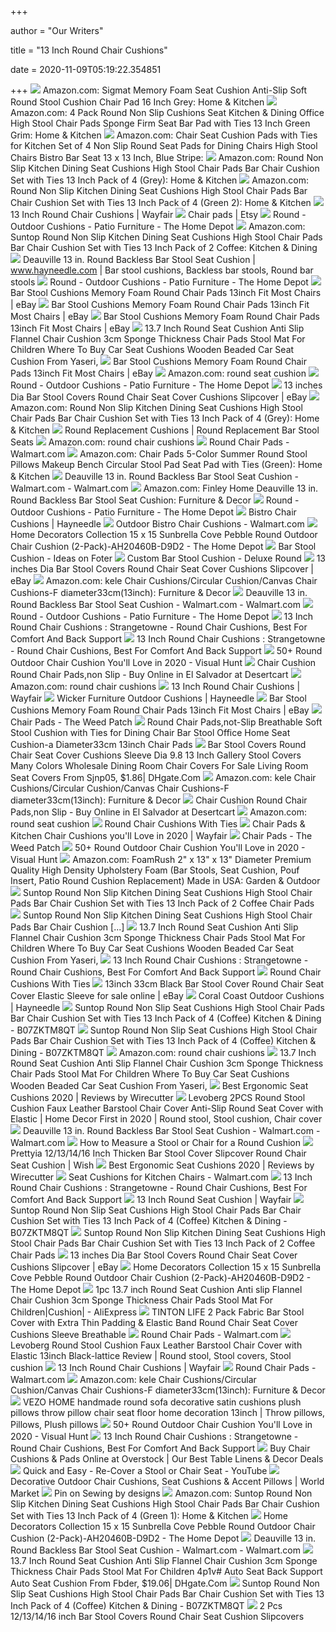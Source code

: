 +++
        
author = "Our Writers"
        
title = "13 Inch Round Chair Cushions"
        
date = 2020-11-09T05:19:22.354851
        
+++
[ ![](https://images-na.ssl-images-amazon.com/images/I/519FqjH33sL._AC_SX522_.jpg)](https://images-na.ssl-images-amazon.com/images/I/519FqjH33sL._AC_SX522_.jpg) Amazon.com: Sigmat Memory Foam Seat Cushion Anti-Slip Soft Round Stool Cushion  Chair Pad 16 Inch Grey: Home & Kitchen
[ ![](https://images-na.ssl-images-amazon.com/images/I/81AQAJwaLrL._AC_SL1500_.jpg)](https://images-na.ssl-images-amazon.com/images/I/81AQAJwaLrL._AC_SL1500_.jpg) Amazon.com: 4 Pack Round Non Slip Cushions Seat Kitchen & Dining Office  High Stool Chair Pads Sponge Firm Seat Bar Pad with Ties 13 Inch Green  Grim: Home & Kitchen
[ ![](https://images-na.ssl-images-amazon.com/images/I/81FW86fsARL._AC_SL1500_.jpg)](https://images-na.ssl-images-amazon.com/images/I/81FW86fsARL._AC_SL1500_.jpg) Amazon.com: Chair Seat Cushion Pads with Ties for Kitchen Set of 4 Non Slip Round  Seat Pads for Dining Chairs High Stool Chairs Bistro Bar Seat 13 x 13 Inch,  Blue Stripe:
[ ![](https://m.media-amazon.com/images/I/A1Z+fdfV3vL._AC_SS350_.jpg)](https://m.media-amazon.com/images/I/A1Z+fdfV3vL._AC_SS350_.jpg) Amazon.com: Round Non Slip Kitchen Dining Seat Cushions High Stool Chair  Pads Bar Chair Cushion Set with Ties 13 Inch Pack of 4 (Grey): Home &  Kitchen
[ ![](https://images-na.ssl-images-amazon.com/images/I/91cqtr9hOSL._AC_SX522_.jpg)](https://images-na.ssl-images-amazon.com/images/I/91cqtr9hOSL._AC_SX522_.jpg) Amazon.com: Round Non Slip Kitchen Dining Seat Cushions High Stool Chair  Pads Bar Chair Cushion Set with Ties 13 Inch Pack of 4 (Green 2): Home &  Kitchen
[ ![](https://secure.img1-fg.wfcdn.com/im/73081004/resize-h600-w600%5Ecompr-r85/2752/27520573/Indoor%2FOutdoor+Patio+Chair+Cushion+%28Set+of+2%29.jpg)](https://secure.img1-fg.wfcdn.com/im/73081004/resize-h600-w600%5Ecompr-r85/2752/27520573/Indoor%2FOutdoor+Patio+Chair+Cushion+%28Set+of+2%29.jpg) 13 Inch Round Chair Cushions | Wayfair
[ ![](https://i.etsystatic.com/20927306/d/il/cd2d36/2121584383/il_340x270.2121584383_kwmm.jpg?version=0)](https://i.etsystatic.com/20927306/d/il/cd2d36/2121584383/il_340x270.2121584383_kwmm.jpg?version=0) Chair pads | Etsy
[ ![](https://images.homedepot-static.com/productImages/5e5dc600-f937-4150-a060-11e8f9f43383/svn/classic-accessories-outdoor-dining-chair-cushions-62-003-indigo-ec-64_400.jpg)](https://images.homedepot-static.com/productImages/5e5dc600-f937-4150-a060-11e8f9f43383/svn/classic-accessories-outdoor-dining-chair-cushions-62-003-indigo-ec-64_400.jpg) Round - Outdoor Cushions - Patio Furniture - The Home Depot
[ ![](https://images-na.ssl-images-amazon.com/images/I/61NZdUEhUvL._AC_SX522_.jpg)](https://images-na.ssl-images-amazon.com/images/I/61NZdUEhUvL._AC_SX522_.jpg) Amazon.com: Suntop Round Non Slip Kitchen Dining Seat Cushions High Stool Chair  Pads Bar Chair Cushion Set with Ties 13 Inch Pack of 2 Coffee: Kitchen &  Dining
[ ![](https://i.pinimg.com/originals/ef/c9/3a/efc93af0b9bbca4be5a157e6b05559fe.jpg)](https://i.pinimg.com/originals/ef/c9/3a/efc93af0b9bbca4be5a157e6b05559fe.jpg) Deauville 13 in. Round Backless Bar Stool Seat Cushion | www.hayneedle.com  | Bar stool cushions, Backless bar stools, Round bar stools
[ ![](https://images.homedepot-static.com/productImages/2bbedebe-da74-451d-a5c0-81fa07c214e2/svn/arden-selections-outdoor-dining-chair-cushions-xk05463b-d9z2-64_400.jpg)](https://images.homedepot-static.com/productImages/2bbedebe-da74-451d-a5c0-81fa07c214e2/svn/arden-selections-outdoor-dining-chair-cushions-xk05463b-d9z2-64_400.jpg) Round - Outdoor Cushions - Patio Furniture - The Home Depot
[ ![](https://i.bosity.com/product_img/268/72022392/72022392_12_image.jpg?x-oss-process=image/resize,p_100/watermark,image_d2F0ZXJtYXJrX2ltZy8xNzExMTQwNC9kZWZhdWx0LnBuZz94LW9zcy1wcm9jZXNzPWltYWdlL3Jlc2l6ZSxQXzk5,g_nw,x_0,y_0)](https://i.bosity.com/product_img/268/72022392/72022392_12_image.jpg?x-oss-process=image/resize,p_100/watermark,image_d2F0ZXJtYXJrX2ltZy8xNzExMTQwNC9kZWZhdWx0LnBuZz94LW9zcy1wcm9jZXNzPWltYWdlL3Jlc2l6ZSxQXzk5,g_nw,x_0,y_0) Bar Stool Cushions Memory Foam Round Chair Pads 13inch Fit Most Chairs |  eBay
[ ![](https://i.bosity.com/product_img/270/72022394/72022394_3_image.jpg?x-oss-process=image/resize,p_100/watermark,image_d2F0ZXJtYXJrX2ltZy8xNzExMTQwNC9kZWZhdWx0LnBuZz94LW9zcy1wcm9jZXNzPWltYWdlL3Jlc2l6ZSxQXzk5,g_nw,x_0,y_0)](https://i.bosity.com/product_img/270/72022394/72022394_3_image.jpg?x-oss-process=image/resize,p_100/watermark,image_d2F0ZXJtYXJrX2ltZy8xNzExMTQwNC9kZWZhdWx0LnBuZz94LW9zcy1wcm9jZXNzPWltYWdlL3Jlc2l6ZSxQXzk5,g_nw,x_0,y_0) Bar Stool Cushions Memory Foam Round Chair Pads 13inch Fit Most Chairs |  eBay
[ ![](https://i.bosity.com/product_img/268/72022392/72022392_3_image.jpg?x-oss-process=image/resize,p_100/watermark,image_d2F0ZXJtYXJrX2ltZy8xNzExMTQwNC9kZWZhdWx0LnBuZz94LW9zcy1wcm9jZXNzPWltYWdlL3Jlc2l6ZSxQXzk5,g_nw,x_0,y_0)](https://i.bosity.com/product_img/268/72022392/72022392_3_image.jpg?x-oss-process=image/resize,p_100/watermark,image_d2F0ZXJtYXJrX2ltZy8xNzExMTQwNC9kZWZhdWx0LnBuZz94LW9zcy1wcm9jZXNzPWltYWdlL3Jlc2l6ZSxQXzk5,g_nw,x_0,y_0) Bar Stool Cushions Memory Foam Round Chair Pads 13inch Fit Most Chairs |  eBay
[ ![](https://www.dhresource.com/0x0/f2/albu/g10/M01/7E/38/rBVaWV2cpOOAOghHAASTE6O3t_Q289.jpg/1pc-13-7-inch-round-seat-cushion-anti-slip.jpg)](https://www.dhresource.com/0x0/f2/albu/g10/M01/7E/38/rBVaWV2cpOOAOghHAASTE6O3t_Q289.jpg/1pc-13-7-inch-round-seat-cushion-anti-slip.jpg) 13.7 Inch Round Seat Cushion Anti Slip Flannel Chair Cushion 3cm Sponge  Thickness Chair Pads Stool Mat For Children Where To Buy Car Seat Cushions  Wooden Beaded Car Seat Cushion From Yaseri,
[ ![](https://i.ebayimg.com/images/g/saAAAOSwJBdd6-uy/s-l300.jpg)](https://i.ebayimg.com/images/g/saAAAOSwJBdd6-uy/s-l300.jpg) Bar Stool Cushions Memory Foam Round Chair Pads 13inch Fit Most Chairs |  eBay
[ ![](https://m.media-amazon.com/images/I/5104QbndAZL._AC_UY218_.jpg)](https://m.media-amazon.com/images/I/5104QbndAZL._AC_UY218_.jpg) Amazon.com: round seat cushion
[ ![](https://images.homedepot-static.com/productImages/e68e46d9-a06f-4a79-adfd-a700b2aa40b8/svn/classic-accessories-outdoor-dining-chair-cushions-61-003-010903-rt-64_400.jpg)](https://images.homedepot-static.com/productImages/e68e46d9-a06f-4a79-adfd-a700b2aa40b8/svn/classic-accessories-outdoor-dining-chair-cushions-61-003-010903-rt-64_400.jpg) Round - Outdoor Cushions - Patio Furniture - The Home Depot
[ ![](https://i-bosity-com.oss-cn-hongkong.aliyuncs.com/product_img/268/72000945/72000945_5_image.jpg?x-oss-process=image/resize,p_100/watermark,image_d2F0ZXJtYXJrX2ltZy8xNzExMTQxMi9kZWZhdWx0LnBuZz94LW9zcy1wcm9jZXNzPWltYWdlL3Jlc2l6ZSxQXzk5,g_nw,x_0,y_0)](https://i-bosity-com.oss-cn-hongkong.aliyuncs.com/product_img/268/72000945/72000945_5_image.jpg?x-oss-process=image/resize,p_100/watermark,image_d2F0ZXJtYXJrX2ltZy8xNzExMTQxMi9kZWZhdWx0LnBuZz94LW9zcy1wcm9jZXNzPWltYWdlL3Jlc2l6ZSxQXzk5,g_nw,x_0,y_0) 13 inches Dia Bar Stool Covers Round Chair Seat Cover Cushions Slipcover |  eBay
[ ![](https://images-na.ssl-images-amazon.com/images/I/712U0xwZXxL._AC_SY879_.jpg)](https://images-na.ssl-images-amazon.com/images/I/712U0xwZXxL._AC_SY879_.jpg) Amazon.com: Round Non Slip Kitchen Dining Seat Cushions High Stool Chair  Pads Bar Chair Cushion Set with Ties 13 Inch Pack of 4 (Grey): Home &  Kitchen
[ ![](https://cdn11.bigcommerce.com/s-vj3z71/images/stencil/1280x1280/products/523/1268/Round_Replacement_Seat__44025.1439536570.jpg?c=2)](https://cdn11.bigcommerce.com/s-vj3z71/images/stencil/1280x1280/products/523/1268/Round_Replacement_Seat__44025.1439536570.jpg?c=2) Round Replacement Cushions | Round Replacement Bar Stool Seats
[ ![](https://m.media-amazon.com/images/I/61ANOamVtfL._AC_UL320_.jpg)](https://m.media-amazon.com/images/I/61ANOamVtfL._AC_UL320_.jpg) Amazon.com: round chair cushions
[ ![](https://i5.walmartimages.com/asr/0a8caaea-ff22-4834-8b1d-0632ceb81a3b.4252e0659ffcf1f1b6d7c857e607211d.jpeg?odnHeight=180&odnWidth=180&odnBg=ffffff)](https://i5.walmartimages.com/asr/0a8caaea-ff22-4834-8b1d-0632ceb81a3b.4252e0659ffcf1f1b6d7c857e607211d.jpeg?odnHeight=180&odnWidth=180&odnBg=ffffff) Round Chair Pads - Walmart.com
[ ![](https://images-na.ssl-images-amazon.com/images/I/61RpT%2BEUnsL._AC_SL1001_.jpg)](https://images-na.ssl-images-amazon.com/images/I/61RpT%2BEUnsL._AC_SL1001_.jpg) Amazon.com: Chair Pads 5-Color Summer Round Stool Pillows Makeup Bench  Circular Stool Pad Seat Pad with Ties (Green): Home & Kitchen
[ ![](https://i5.walmartimages.com/asr/8a44ce60-095a-4e5c-b36a-9feccfb0b6a5_1.86171ed0ec868d5f884d908e4a18deea.jpeg)](https://i5.walmartimages.com/asr/8a44ce60-095a-4e5c-b36a-9feccfb0b6a5_1.86171ed0ec868d5f884d908e4a18deea.jpeg) Deauville 13 in. Round Backless Bar Stool Seat Cushion - Walmart.com -  Walmart.com
[ ![](https://images-na.ssl-images-amazon.com/images/I/51-huZx9VEL._AC_SX522_.jpg)](https://images-na.ssl-images-amazon.com/images/I/51-huZx9VEL._AC_SX522_.jpg) Amazon.com: Finley Home Deauville 13 in. Round Backless Bar Stool Seat  Cushion: Furniture & Decor
[ ![](https://images.homedepot-static.com/productImages/618ecee6-2b68-45d0-a1cf-ebbcefac196c/svn/classic-accessories-outdoor-dining-chair-cushions-61-002-010902-rt-64_400.jpg)](https://images.homedepot-static.com/productImages/618ecee6-2b68-45d0-a1cf-ebbcefac196c/svn/classic-accessories-outdoor-dining-chair-cushions-61-002-010902-rt-64_400.jpg) Round - Outdoor Cushions - Patio Furniture - The Home Depot
[ ![](https://content.haycdn.com/mgen/master:JM593.jpg?is=400,400,0xffffff)](https://content.haycdn.com/mgen/master:JM593.jpg?is=400,400,0xffffff) Bistro Chair Cushions | Hayneedle
[ ![](https://i5.walmartimages.com/asr/4be1ee27-1c05-4756-a08e-49e18faaf44a_1.ee4d6f022c7d46bd8a213504eb38c8e0.jpeg?odnHeight=200&odnWidth=200&odnBg=ffffff)](https://i5.walmartimages.com/asr/4be1ee27-1c05-4756-a08e-49e18faaf44a_1.ee4d6f022c7d46bd8a213504eb38c8e0.jpeg?odnHeight=200&odnWidth=200&odnBg=ffffff) Outdoor Bistro Chair Cushions - Walmart.com
[ ![](https://images.homedepot-static.com/productImages/f49ae144-a0da-461d-85ba-f8986ad3c08a/svn/home-decorators-collection-outdoor-dining-chair-cushions-ah20460b-d9d2-64_600.jpg)](https://images.homedepot-static.com/productImages/f49ae144-a0da-461d-85ba-f8986ad3c08a/svn/home-decorators-collection-outdoor-dining-chair-cushions-ah20460b-d9d2-64_600.jpg) Home Decorators Collection 15 x 15 Sunbrella Cove Pebble Round Outdoor Chair  Cushion (2-Pack)-AH20460B-D9D2 - The Home Depot
[ ![](https://foter.com/photos/221/deauville-13-x-13-backless-bar-stool-seat-cushion-8.jpg?s=pi)](https://foter.com/photos/221/deauville-13-x-13-backless-bar-stool-seat-cushion-8.jpg?s=pi) Bar Stool Cushion - Ideas on Foter
[ ![](https://d17dfdys9mu8rp.cloudfront.net/large/4f9aeb2df231c.jpg)](https://d17dfdys9mu8rp.cloudfront.net/large/4f9aeb2df231c.jpg) Custom Bar Stool Cushion - Deluxe Round
[ ![](https://i-bosity-com.oss-cn-hongkong.aliyuncs.com/product_img/268/72000945/72000945_11_image.jpg?x-oss-process=image/resize,p_100/watermark,image_d2F0ZXJtYXJrX2ltZy8xNzExMTQxMi9kZWZhdWx0LnBuZz94LW9zcy1wcm9jZXNzPWltYWdlL3Jlc2l6ZSxQXzk5,g_nw,x_0,y_0)](https://i-bosity-com.oss-cn-hongkong.aliyuncs.com/product_img/268/72000945/72000945_11_image.jpg?x-oss-process=image/resize,p_100/watermark,image_d2F0ZXJtYXJrX2ltZy8xNzExMTQxMi9kZWZhdWx0LnBuZz94LW9zcy1wcm9jZXNzPWltYWdlL3Jlc2l6ZSxQXzk5,g_nw,x_0,y_0) 13 inches Dia Bar Stool Covers Round Chair Seat Cover Cushions Slipcover |  eBay
[ ![](https://images-na.ssl-images-amazon.com/images/I/71UF9QpZXWL._AC_SL1001_.jpg)](https://images-na.ssl-images-amazon.com/images/I/71UF9QpZXWL._AC_SL1001_.jpg) Amazon.com: kele Chair Cushions/Circular Cushion/Canvas Chair Cushions-F  diameter33cm(13inch): Furniture & Decor
[ ![](https://i5.walmartimages.com/asr/7a39339c-a5b4-4b77-9db0-cbf0b4a4402f_1.f36eb34cc65b27e111962e9831ecfa48.jpeg)](https://i5.walmartimages.com/asr/7a39339c-a5b4-4b77-9db0-cbf0b4a4402f_1.f36eb34cc65b27e111962e9831ecfa48.jpeg) Deauville 13 in. Round Backless Bar Stool Seat Cushion - Walmart.com -  Walmart.com
[ ![](https://images.homedepot-static.com/productImages/8c5a4089-04fb-4f0b-abac-bf8ab5381e3c/svn/greendale-home-fashions-outdoor-dining-chair-cushions-oc5816s2-shoreham-64_400.jpg)](https://images.homedepot-static.com/productImages/8c5a4089-04fb-4f0b-abac-bf8ab5381e3c/svn/greendale-home-fashions-outdoor-dining-chair-cushions-oc5816s2-shoreham-64_400.jpg) Round - Outdoor Cushions - Patio Furniture - The Home Depot
[ ![](https://www.jimmyssliceventuracrafteats.com/wp-content/uploads/2018/11/Round-Seat-Cushions-for-Stools.jpg)](https://www.jimmyssliceventuracrafteats.com/wp-content/uploads/2018/11/Round-Seat-Cushions-for-Stools.jpg) 13 Inch Round Chair Cushions : Strangetowne - Round Chair Cushions, Best  For Comfort And Back Support
[ ![](http://www.jimmyssliceventuracrafteats.com/wp-content/uploads/2018/11/13-Inch-Round-Chair-Cushions.jpg)](http://www.jimmyssliceventuracrafteats.com/wp-content/uploads/2018/11/13-Inch-Round-Chair-Cushions.jpg) 13 Inch Round Chair Cushions : Strangetowne - Round Chair Cushions, Best  For Comfort And Back Support
[ ![](https://visualhunt.com/photos/13/greendale-home-fashions-15-in-round-outdoor-bistro-chair-cushion-in-coastal-stripe-set-of-2.jpg?s=wh2)](https://visualhunt.com/photos/13/greendale-home-fashions-15-in-round-outdoor-bistro-chair-cushion-in-coastal-stripe-set-of-2.jpg?s=wh2) 50+ Round Outdoor Chair Cushion You'll Love in 2020 - Visual Hunt
[ ![](https://images-na.ssl-images-amazon.com/images/I/61OayfZPU8L.jpg)](https://images-na.ssl-images-amazon.com/images/I/61OayfZPU8L.jpg) Chair Cushion Round Chair Pads,non Slip - Buy Online in El Salvador at  Desertcart
[ ![](https://m.media-amazon.com/images/I/51QTzSYpHdL._AC_UY218_.jpg)](https://m.media-amazon.com/images/I/51QTzSYpHdL._AC_UY218_.jpg) Amazon.com: round chair cushions
[ ![](https://secure.img1-fg.wfcdn.com/im/52673263/resize-h310-w310%5Ecompr-r85/1147/114732008/midland-americana-indooroutdoor-seat-cushion-set-of-2.jpg)](https://secure.img1-fg.wfcdn.com/im/52673263/resize-h310-w310%5Ecompr-r85/1147/114732008/midland-americana-indooroutdoor-seat-cushion-set-of-2.jpg) 13 Inch Round Chair Cushions | Wayfair
[ ![](https://content.haycdn.com/mgen/master:ANC272.jpg?is=400,400,0xffffff)](https://content.haycdn.com/mgen/master:ANC272.jpg?is=400,400,0xffffff) Wicker Furniture Outdoor Cushions | Hayneedle
[ ![](https://i.bosity.com/product_img/269/72022393/72022393_4_image.jpg?x-oss-process=image/resize,p_100/watermark,image_d2F0ZXJtYXJrX2ltZy8xNzExMTQwNC9kZWZhdWx0LnBuZz94LW9zcy1wcm9jZXNzPWltYWdlL3Jlc2l6ZSxQXzk5,g_nw,x_0,y_0)](https://i.bosity.com/product_img/269/72022393/72022393_4_image.jpg?x-oss-process=image/resize,p_100/watermark,image_d2F0ZXJtYXJrX2ltZy8xNzExMTQwNC9kZWZhdWx0LnBuZz94LW9zcy1wcm9jZXNzPWltYWdlL3Jlc2l6ZSxQXzk5,g_nw,x_0,y_0) Bar Stool Cushions Memory Foam Round Chair Pads 13inch Fit Most Chairs |  eBay
[ ![](http://www.theweedpatchstore.com/images/T/30563-burgundy-braided-chair-pads-T.jpg)](http://www.theweedpatchstore.com/images/T/30563-burgundy-braided-chair-pads-T.jpg) Chair Pads - The Weed Patch
[ ![](https://images-na.ssl-images-amazon.com/images/I/61XkWuNGMTL._AC_SL1001_.jpg)](https://images-na.ssl-images-amazon.com/images/I/61XkWuNGMTL._AC_SL1001_.jpg) Round Chair Pads,not-Slip Breathable Soft Stool Cushion with Ties for  Dining Chair Bar Stool Office Home Seat Cushion-a Diameter33cm 13inch Chair  Pads
[ ![](https://image.dhgate.com/0x0p/f2/albu/g6/M01/4A/83/rBVaR1tuueuATlbUAADKLS0ELVk546.jpg)](https://image.dhgate.com/0x0p/f2/albu/g6/M01/4A/83/rBVaR1tuueuATlbUAADKLS0ELVk546.jpg) Bar Stool Covers Round Chair Seat Cover Cushions Sleeve Dia 9.8 13 Inch  Gallery Stool Covers Many Colors Wholesale Dining Room Chair Covers For  Sale Living Room Seat Covers From Sjnp05, $1.86| DHgate.Com
[ ![](https://images-na.ssl-images-amazon.com/images/I/719Y-I26AIL._AC_SL1001_.jpg)](https://images-na.ssl-images-amazon.com/images/I/719Y-I26AIL._AC_SL1001_.jpg) Amazon.com: kele Chair Cushions/Circular Cushion/Canvas Chair Cushions-F  diameter33cm(13inch): Furniture & Decor
[ ![](https://images-na.ssl-images-amazon.com/images/I/61JJkJ8LyCL.jpg)](https://images-na.ssl-images-amazon.com/images/I/61JJkJ8LyCL.jpg) Chair Cushion Round Chair Pads,non Slip - Buy Online in El Salvador at  Desertcart
[ ![](https://m.media-amazon.com/images/I/71bFw+a2rBL._AC_UY218_.jpg)](https://m.media-amazon.com/images/I/71bFw+a2rBL._AC_UY218_.jpg) Amazon.com: round seat cushion
[ ![](https://c.shld.net/rpx/i/s/pi/mp/27954/prod_14241118717?src=http%3A%2F%2Fgm-images.amiventures.net%2FAMI2%2FB07R4LRCTT_L1.jpg&d=77dbfe63b798106b425f647e9d8667965e4c8129&hei=245&wid=245&op_sharpen=1&qlt=85)](https://c.shld.net/rpx/i/s/pi/mp/27954/prod_14241118717?src=http%3A%2F%2Fgm-images.amiventures.net%2FAMI2%2FB07R4LRCTT_L1.jpg&d=77dbfe63b798106b425f647e9d8667965e4c8129&hei=245&wid=245&op_sharpen=1&qlt=85) Round Chair Cushions With Ties
[ ![](https://secure.img1-fg.wfcdn.com/im/55675153/resize-h600-w600%5Ecompr-r85/1641/16410480/Chair+%26+Seat+Cushions.jpg)](https://secure.img1-fg.wfcdn.com/im/55675153/resize-h600-w600%5Ecompr-r85/1641/16410480/Chair+%26+Seat+Cushions.jpg) Chair Pads & Kitchen Chair Cushions you'll Love in 2020 | Wayfair
[ ![](http://www.theweedpatchstore.com/images/T/45-099-black-brown-primitive-kitchen-decor-T.jpg)](http://www.theweedpatchstore.com/images/T/45-099-black-brown-primitive-kitchen-decor-T.jpg) Chair Pads - The Weed Patch
[ ![](https://visualhunt.com/photos/13/greendale-home-fashions-18-in-round-outdoor-bistro-chair-cushion-prints-set-of-4.jpg?s=wh2)](https://visualhunt.com/photos/13/greendale-home-fashions-18-in-round-outdoor-bistro-chair-cushion-prints-set-of-4.jpg?s=wh2) 50+ Round Outdoor Chair Cushion You'll Love in 2020 - Visual Hunt
[ ![](https://images-na.ssl-images-amazon.com/images/I/613vjw9zCBL._AC_SL1001_.jpg)](https://images-na.ssl-images-amazon.com/images/I/613vjw9zCBL._AC_SL1001_.jpg) Amazon.com: FoamRush 2" x 13" x 13" Diameter Premium Quality High Density  Upholstery Foam (Bar Stools, Seat Cushion, Pouf Insert, Patio Round Cushion  Replacement) Made in USA: Garden & Outdoor
[ ![](https://images-na.ssl-images-amazon.com/images/I/712V%2B4-eTHL._AC_SL1001_.jpg)](https://images-na.ssl-images-amazon.com/images/I/712V%2B4-eTHL._AC_SL1001_.jpg) Suntop Round Non Slip Kitchen Dining Seat Cushions High Stool Chair Pads  Bar Chair Cushion Set with Ties 13 Inch Pack of 2 Coffee Chair Pads
[ ![](https://m.media-amazon.com/images/I/5107g++esfL.jpg)](https://m.media-amazon.com/images/I/5107g++esfL.jpg) Suntop Round Non Slip Kitchen Dining Seat Cushions High Stool Chair Pads  Bar Chair Cushion [...]
[ ![](https://www.dhresource.com/0x0/f2/albu/g8/M01/50/27/rBVaVF2cpOyAPtHsAAa3fi35hjE845.jpg/1pc-13-7-inch-round-seat-cushion-anti-slip.jpg)](https://www.dhresource.com/0x0/f2/albu/g8/M01/50/27/rBVaVF2cpOyAPtHsAAa3fi35hjE845.jpg/1pc-13-7-inch-round-seat-cushion-anti-slip.jpg) 13.7 Inch Round Seat Cushion Anti Slip Flannel Chair Cushion 3cm Sponge  Thickness Chair Pads Stool Mat For Children Where To Buy Car Seat Cushions  Wooden Beaded Car Seat Cushion From Yaseri,
[ ![](https://www.jimmyssliceventuracrafteats.com/wp-content/uploads/2018/11/Stool-Pads-Covers.jpg)](https://www.jimmyssliceventuracrafteats.com/wp-content/uploads/2018/11/Stool-Pads-Covers.jpg) 13 Inch Round Chair Cushions : Strangetowne - Round Chair Cushions, Best  For Comfort And Back Support
[ ![](https://c.shld.net/rpx/i/s/pi/mp/6196/prod_8439402302?src=http%3A%2F%2F34.217.40.247%2Fimage%2FI%2F61NZdUEhUvL._AC_SL1001_.jpg&d=4d80b9d74fd462deecd74af8df6b5909b51b0336&hei=245&wid=245&op_sharpen=1&qlt=85)](https://c.shld.net/rpx/i/s/pi/mp/6196/prod_8439402302?src=http%3A%2F%2F34.217.40.247%2Fimage%2FI%2F61NZdUEhUvL._AC_SL1001_.jpg&d=4d80b9d74fd462deecd74af8df6b5909b51b0336&hei=245&wid=245&op_sharpen=1&qlt=85) Round Chair Cushions With Ties
[ ![](https://i.ebayimg.com/images/g/gmwAAOSwKx5fkTul/s-l640.jpg)](https://i.ebayimg.com/images/g/gmwAAOSwKx5fkTul/s-l640.jpg) 13inch 33cm Black Bar Stool Cover Round Chair Seat Cover Elastic Sleeve for  sale online | eBay
[ ![](https://content.haycdn.com/mgen/master:GHF165.jpg?is=400,400,0xffffff)](https://content.haycdn.com/mgen/master:GHF165.jpg?is=400,400,0xffffff) Coral Coast Outdoor Cushions | Hayneedle
[ ![](http://www.gregoryjohnsonrealtor.com/images/category_3/Suntop%20Round%20Non%20Slip%20Seat%20Cushions%20High%20Stool%20Chair%20Pads%20Bar%20Chair%20Cushion%20Set%20with%20Ties%2013%20Inch%20Pack%20of%204%20Coffee%20Coffee%20B07ZKTM8QT_1.jpg)](http://www.gregoryjohnsonrealtor.com/images/category_3/Suntop%20Round%20Non%20Slip%20Seat%20Cushions%20High%20Stool%20Chair%20Pads%20Bar%20Chair%20Cushion%20Set%20with%20Ties%2013%20Inch%20Pack%20of%204%20Coffee%20Coffee%20B07ZKTM8QT_1.jpg) Suntop Round Non Slip Seat Cushions High Stool Chair Pads Bar Chair Cushion  Set with Ties 13 Inch Pack of 4 (Coffee) Kitchen & Dining - B07ZKTM8QT
[ ![](http://www.gregoryjohnsonrealtor.com/images/category_3/Suntop%20Round%20Non%20Slip%20Seat%20Cushions%20High%20Stool%20Chair%20Pads%20Bar%20Chair%20Cushion%20Set%20with%20Ties%2013%20Inch%20Pack%20of%204%20Coffee%20Coffee%20B07ZKTM8QT_4.jpg)](http://www.gregoryjohnsonrealtor.com/images/category_3/Suntop%20Round%20Non%20Slip%20Seat%20Cushions%20High%20Stool%20Chair%20Pads%20Bar%20Chair%20Cushion%20Set%20with%20Ties%2013%20Inch%20Pack%20of%204%20Coffee%20Coffee%20B07ZKTM8QT_4.jpg) Suntop Round Non Slip Seat Cushions High Stool Chair Pads Bar Chair Cushion  Set with Ties 13 Inch Pack of 4 (Coffee) Kitchen & Dining - B07ZKTM8QT
[ ![](https://m.media-amazon.com/images/I/71AHG1rK-8L._AC_UY218_.jpg)](https://m.media-amazon.com/images/I/71AHG1rK-8L._AC_UY218_.jpg) Amazon.com: round chair cushions
[ ![](https://www.dhresource.com/0x0/f2/albu/g8/M00/2E/D5/rBVaVF2cpPSAYNtzAAmutupedO0376.jpg/1pc-13-7-inch-round-seat-cushion-anti-slip.jpg)](https://www.dhresource.com/0x0/f2/albu/g8/M00/2E/D5/rBVaVF2cpPSAYNtzAAmutupedO0376.jpg/1pc-13-7-inch-round-seat-cushion-anti-slip.jpg) 13.7 Inch Round Seat Cushion Anti Slip Flannel Chair Cushion 3cm Sponge  Thickness Chair Pads Stool Mat For Children Where To Buy Car Seat Cushions  Wooden Beaded Car Seat Cushion From Yaseri,
[ ![](https://cdn.thewirecutter.com/wp-content/media/2020/09/ergonomicseatcushions2020-2048-9756.jpg)](https://cdn.thewirecutter.com/wp-content/media/2020/09/ergonomicseatcushions2020-2048-9756.jpg) Best Ergonomic Seat Cushions 2020 | Reviews by Wirecutter
[ ![](https://i.pinimg.com/564x/4e/90/17/4e9017be2cd50c21f4006302baa956d0.jpg)](https://i.pinimg.com/564x/4e/90/17/4e9017be2cd50c21f4006302baa956d0.jpg) Levoberg 2PCS Round Stool Cushion Faux Leather Barstool Chair Cover  Anti-Slip Round Seat Cover with Elastic | Home Decor First in 2020 | Round  stool, Stool cushion, Chair cover
[ ![](https://i5.walmartimages.com/asr/8fcab596-1cb2-4e99-ad4f-61c1c7cbe62d_1.6cf52715aa3e4dbf652de3fadae0ae35.jpeg)](https://i5.walmartimages.com/asr/8fcab596-1cb2-4e99-ad4f-61c1c7cbe62d_1.6cf52715aa3e4dbf652de3fadae0ae35.jpeg) Deauville 13 in. Round Backless Bar Stool Seat Cushion - Walmart.com -  Walmart.com
[ ![](https://d17dfdys9mu8rp.cloudfront.net/large/4fc50f9c58b42.png)](https://d17dfdys9mu8rp.cloudfront.net/large/4fc50f9c58b42.png) How to Measure a Stool or Chair for a Round Cushion
[ ![](https://canary.contestimg.wish.com/api/webimage/5cf38108eacb82570d3b0849-large.jpg?cache_buster=6c6f664266454cd0c511e9510f3f131c)](https://canary.contestimg.wish.com/api/webimage/5cf38108eacb82570d3b0849-large.jpg?cache_buster=6c6f664266454cd0c511e9510f3f131c) Prettyia 12/13/14/16 Inch Thicken Bar Stool Cover Slipcover Round Chair  Seat Cushion | Wish
[ ![](https://cdn.thewirecutter.com/wp-content/media/2020/09/ergonomicseatcushions2020-2048-9754-2x1-1.jpg?auto=webp&crop=2:1&quality=75&width=1024)](https://cdn.thewirecutter.com/wp-content/media/2020/09/ergonomicseatcushions2020-2048-9754-2x1-1.jpg?auto=webp&crop=2:1&quality=75&width=1024) Best Ergonomic Seat Cushions 2020 | Reviews by Wirecutter
[ ![](https://i5.walmartimages.com/asr/b8508b4b-eb71-42bd-a2e1-42bb6d9bd8bc.4bace8c098b20301a110de4f0c85ba32.jpeg?odnHeight=180&odnWidth=180&odnBg=ffffff)](https://i5.walmartimages.com/asr/b8508b4b-eb71-42bd-a2e1-42bb6d9bd8bc.4bace8c098b20301a110de4f0c85ba32.jpeg?odnHeight=180&odnWidth=180&odnBg=ffffff) Seat Cushions for Kitchen Chairs - Walmart.com
[ ![](https://www.jimmyssliceventuracrafteats.com/wp-content/uploads/2018/11/Stool-Cushions-Round-with-Elastic.jpg)](https://www.jimmyssliceventuracrafteats.com/wp-content/uploads/2018/11/Stool-Cushions-Round-with-Elastic.jpg) 13 Inch Round Chair Cushions : Strangetowne - Round Chair Cushions, Best  For Comfort And Back Support
[ ![](https://secure.img1-fg.wfcdn.com/im/12943919/resize-h600-w600%5Ecompr-r85/1089/108979714/Settee+Indoor%2FOutdoor+Seat+Cushion.jpg)](https://secure.img1-fg.wfcdn.com/im/12943919/resize-h600-w600%5Ecompr-r85/1089/108979714/Settee+Indoor%2FOutdoor+Seat+Cushion.jpg) 13 Inch Round Seat Cushion | Wayfair
[ ![](http://www.gregoryjohnsonrealtor.com/images/category_3/Suntop%20Round%20Non%20Slip%20Seat%20Cushions%20High%20Stool%20Chair%20Pads%20Bar%20Chair%20Cushion%20Set%20with%20Ties%2013%20Inch%20Pack%20of%204%20Coffee%20Coffee%20B07ZKTM8QT_3.jpg)](http://www.gregoryjohnsonrealtor.com/images/category_3/Suntop%20Round%20Non%20Slip%20Seat%20Cushions%20High%20Stool%20Chair%20Pads%20Bar%20Chair%20Cushion%20Set%20with%20Ties%2013%20Inch%20Pack%20of%204%20Coffee%20Coffee%20B07ZKTM8QT_3.jpg) Suntop Round Non Slip Seat Cushions High Stool Chair Pads Bar Chair Cushion  Set with Ties 13 Inch Pack of 4 (Coffee) Kitchen & Dining - B07ZKTM8QT
[ ![](https://images-na.ssl-images-amazon.com/images/I/618%2BHzujFFL._AC_SL1001_.jpg)](https://images-na.ssl-images-amazon.com/images/I/618%2BHzujFFL._AC_SL1001_.jpg) Suntop Round Non Slip Kitchen Dining Seat Cushions High Stool Chair Pads  Bar Chair Cushion Set with Ties 13 Inch Pack of 2 Coffee Chair Pads
[ ![](https://i-bosity-com.oss-cn-hongkong.aliyuncs.com/product_img/270/72000947/72000947_5_image.jpg?x-oss-process=image/resize,p_100/watermark,image_d2F0ZXJtYXJrX2ltZy8xNzExMTQxMi9kZWZhdWx0LnBuZz94LW9zcy1wcm9jZXNzPWltYWdlL3Jlc2l6ZSxQXzk5,g_nw,x_0,y_0)](https://i-bosity-com.oss-cn-hongkong.aliyuncs.com/product_img/270/72000947/72000947_5_image.jpg?x-oss-process=image/resize,p_100/watermark,image_d2F0ZXJtYXJrX2ltZy8xNzExMTQxMi9kZWZhdWx0LnBuZz94LW9zcy1wcm9jZXNzPWltYWdlL3Jlc2l6ZSxQXzk5,g_nw,x_0,y_0) 13 inches Dia Bar Stool Covers Round Chair Seat Cover Cushions Slipcover |  eBay
[ ![](https://images.homedepot-static.com/productImages/dd4869bf-8c89-4b5d-993e-1592abab7967/svn/home-decorators-collection-outdoor-dining-chair-cushions-ah1n460b-d9d2-64_600.jpg)](https://images.homedepot-static.com/productImages/dd4869bf-8c89-4b5d-993e-1592abab7967/svn/home-decorators-collection-outdoor-dining-chair-cushions-ah1n460b-d9d2-64_600.jpg) Home Decorators Collection 15 x 15 Sunbrella Cove Pebble Round Outdoor Chair  Cushion (2-Pack)-AH20460B-D9D2 - The Home Depot
[ ![](https://ae01.alicdn.com/kf/HTB14qaqbx2rK1RkSnhJq6ykdpXaH/1pc-13-7-inch-Round-Seat-Cushion-Anti-slip-Flannel-Chair-Cushion-3cm-Sponge-Thickness-Chair.jpg)](https://ae01.alicdn.com/kf/HTB14qaqbx2rK1RkSnhJq6ykdpXaH/1pc-13-7-inch-Round-Seat-Cushion-Anti-slip-Flannel-Chair-Cushion-3cm-Sponge-Thickness-Chair.jpg) 1pc 13.7 inch Round Seat Cushion Anti slip Flannel Chair Cushion 3cm Sponge  Thickness Chair Pads Stool Mat For Children|Cushion| - AliExpress
[ ![](https://c.shld.net/rpx/i/s/pi/mp/6196/prod_6635905902?src=http%3A%2F%2F34.217.40.247%2Fimage%2FI%2F71JSX%252BMbJEL._SL1001_.jpg&d=01545b198a394210a00626c1f765bd16770d08de&?hei=64&wid=64&qlt=50)](https://c.shld.net/rpx/i/s/pi/mp/6196/prod_6635905902?src=http%3A%2F%2F34.217.40.247%2Fimage%2FI%2F71JSX%252BMbJEL._SL1001_.jpg&d=01545b198a394210a00626c1f765bd16770d08de&?hei=64&wid=64&qlt=50) TINTON LIFE 2 Pack Fabric Bar Stool Cover with Extra Thin Padding & Elastic  Band Round Chair Seat Cover Cushions Sleeve Breathable
[ ![](https://i5.walmartimages.com/asr/ca1d4422-fedf-42a7-b7bc-8084d471557f.99121b1732065841fc86fa2ff9d05736.jpeg?odnHeight=180&odnWidth=180&odnBg=ffffff)](https://i5.walmartimages.com/asr/ca1d4422-fedf-42a7-b7bc-8084d471557f.99121b1732065841fc86fa2ff9d05736.jpeg?odnHeight=180&odnWidth=180&odnBg=ffffff) Round Chair Pads - Walmart.com
[ ![](https://i.pinimg.com/736x/1c/38/d3/1c38d3b7d5167c1a849edc2a415ee328.jpg)](https://i.pinimg.com/736x/1c/38/d3/1c38d3b7d5167c1a849edc2a415ee328.jpg) Levoberg Round Stool Cushion Faux Leather Barstool Chair Cover with Elastic  13inch Black-lattice Review | Round stool, Stool covers, Stool cushion
[ ![](https://secure.img1-fg.wfcdn.com/im/89260496/resize-h240-w240%5Ecompr-r85/6508/65088176/default_name.jpg)](https://secure.img1-fg.wfcdn.com/im/89260496/resize-h240-w240%5Ecompr-r85/6508/65088176/default_name.jpg) 13 Inch Round Chair Cushions | Wayfair
[ ![](https://i5.walmartimages.com/asr/a27f5fc0-8f4e-4e28-9787-f9f8b20eca23.394585c13d35a47bb6b102a29e521c1b.jpeg?odnHeight=180&odnWidth=180&odnBg=ffffff)](https://i5.walmartimages.com/asr/a27f5fc0-8f4e-4e28-9787-f9f8b20eca23.394585c13d35a47bb6b102a29e521c1b.jpeg?odnHeight=180&odnWidth=180&odnBg=ffffff) Round Chair Pads - Walmart.com
[ ![](https://images-na.ssl-images-amazon.com/images/I/61cRjBOc4OL._AC_SL1001_.jpg)](https://images-na.ssl-images-amazon.com/images/I/61cRjBOc4OL._AC_SL1001_.jpg) Amazon.com: kele Chair Cushions/Circular Cushion/Canvas Chair Cushions-F  diameter33cm(13inch): Furniture & Decor
[ ![](https://i.pinimg.com/originals/5d/46/fd/5d46fdb5c699b9c47754872f66883706.jpg)](https://i.pinimg.com/originals/5d/46/fd/5d46fdb5c699b9c47754872f66883706.jpg) VEZO HOME handmade round sofa decorative satin cushions plush pillows throw pillow  chair seat floor home decoration 13inch | Throw pillows, Pillows, Plush  pillows
[ ![](https://visualhunt.com/photos/13/homemiyn-round-chair-pads-for-outdoor-seat-indoor-chair-cushion-pads-with-ties-for-office-kitchen-dining-room-patio-15-7-inches.jpg?s=wh2)](https://visualhunt.com/photos/13/homemiyn-round-chair-pads-for-outdoor-seat-indoor-chair-cushion-pads-with-ties-for-office-kitchen-dining-room-patio-15-7-inches.jpg?s=wh2) 50+ Round Outdoor Chair Cushion You'll Love in 2020 - Visual Hunt
[ ![](https://www.jimmyssliceventuracrafteats.com/wp-content/uploads/2018/11/Round-Cushions.jpg)](https://www.jimmyssliceventuracrafteats.com/wp-content/uploads/2018/11/Round-Cushions.jpg) 13 Inch Round Chair Cushions : Strangetowne - Round Chair Cushions, Best  For Comfort And Back Support
[ ![](https://ak1.ostkcdn.com/images/products/7856946/Blazing-Needles-16-inch-U-shaped-Dining-Chair-Cushions-Set-of-2-16-x-16-67e1c324-c42b-40ff-b9aa-f0912cb3f72a_1000.jpg?imwidth=200&impolicy=medium)](https://ak1.ostkcdn.com/images/products/7856946/Blazing-Needles-16-inch-U-shaped-Dining-Chair-Cushions-Set-of-2-16-x-16-67e1c324-c42b-40ff-b9aa-f0912cb3f72a_1000.jpg?imwidth=200&impolicy=medium) Buy Chair Cushions & Pads Online at Overstock | Our Best Table Linens &  Decor Deals
[ ![](https://i.ytimg.com/vi/vSLsZSS8oXU/maxresdefault.jpg)](https://i.ytimg.com/vi/vSLsZSS8oXU/maxresdefault.jpg) Quick and Easy - Re-Cover a Stool or Chair Seat - YouTube
[ ![](https://ii.worldmarket.com/fcgi-bin/iipsrv.fcgi?FIF=/images/worldmarket/source/91893_XXX_v1.tif&qlt=50&wid=392&cvt=jpeg)](https://ii.worldmarket.com/fcgi-bin/iipsrv.fcgi?FIF=/images/worldmarket/source/91893_XXX_v1.tif&qlt=50&wid=392&cvt=jpeg) Decorative Outdoor Chair Cushions, Seat Cushions & Accent Pillows | World  Market
[ ![](https://i.pinimg.com/736x/1c/82/a7/1c82a7d9fb93db1f11a794d66ea1ddb1.jpg)](https://i.pinimg.com/736x/1c/82/a7/1c82a7d9fb93db1f11a794d66ea1ddb1.jpg) Pin on Sewing by designs
[ ![](https://m.media-amazon.com/images/I/71JqrA2kuGL._AC_SS350_.jpg)](https://m.media-amazon.com/images/I/71JqrA2kuGL._AC_SS350_.jpg) Amazon.com: Suntop Round Non Slip Kitchen Dining Seat Cushions High Stool Chair  Pads Bar Chair Cushion Set with Ties 13 Inch Pack of 4 (Green 1): Home &  Kitchen
[ ![](https://images.homedepot-static.com/productImages/5245b847-9b79-4795-9953-721064484ce4/svn/home-decorators-collection-outdoor-dining-chair-cushions-ah20460b-d9d2-e1_600.jpg)](https://images.homedepot-static.com/productImages/5245b847-9b79-4795-9953-721064484ce4/svn/home-decorators-collection-outdoor-dining-chair-cushions-ah20460b-d9d2-e1_600.jpg) Home Decorators Collection 15 x 15 Sunbrella Cove Pebble Round Outdoor Chair  Cushion (2-Pack)-AH20460B-D9D2 - The Home Depot
[ ![](https://i5.walmartimages.com/asr/82422e1a-98d7-4da7-990a-ed2ef7328345_1.15ad619363cca1eb718e1ca1f8cd221b.jpeg?odnWidth=282&odnHeight=282&odnBg=ffffff)](https://i5.walmartimages.com/asr/82422e1a-98d7-4da7-990a-ed2ef7328345_1.15ad619363cca1eb718e1ca1f8cd221b.jpeg?odnWidth=282&odnHeight=282&odnBg=ffffff) Deauville 13 in. Round Backless Bar Stool Seat Cushion - Walmart.com -  Walmart.com
[ ![](https://www.dhresource.com/0x0/f2/albu/g11/M00/53/99/rBNaFl8gHYKAETIzAABQGcwdHZg569.jpg/1pc-13-7-inch-round-seat-cushion-anti-slip.jpg)](https://www.dhresource.com/0x0/f2/albu/g11/M00/53/99/rBNaFl8gHYKAETIzAABQGcwdHZg569.jpg/1pc-13-7-inch-round-seat-cushion-anti-slip.jpg) 13.7 Inch Round Seat Cushion Anti Slip Flannel Chair Cushion 3cm Sponge  Thickness Chair Pads Stool Mat For Children 4p1v# Auto Seat Back Support  Auto Seat Cushion From Fbder, $19.06| DHgate.Com
[ ![](http://www.gregoryjohnsonrealtor.com/images/category_3/Klear%20Vu%20Twillo%20Large%20Overstuffed%20Non-Slip%20Gripper%20Chair%20Pad%20Cushion%2017%20x%2017%201%20Chairpad%201%20Pack%20Stone%201%20Pack%20B076VQ9W36.jpg)](http://www.gregoryjohnsonrealtor.com/images/category_3/Klear%20Vu%20Twillo%20Large%20Overstuffed%20Non-Slip%20Gripper%20Chair%20Pad%20Cushion%2017%20x%2017%201%20Chairpad%201%20Pack%20Stone%201%20Pack%20B076VQ9W36.jpg) Suntop Round Non Slip Seat Cushions High Stool Chair Pads Bar Chair Cushion  Set with Ties 13 Inch Pack of 4 (Coffee) Kitchen & Dining - B07ZKTM8QT
[ ![](https://images-na.ssl-images-amazon.com/images/I/71ge6M6mqyL._AC._SR360,460.jpg)](https://images-na.ssl-images-amazon.com/images/I/71ge6M6mqyL._AC._SR360,460.jpg) 2 Pcs 12/13/14/16 inch Bar Stool Covers Round Chair Seat Cushion Slipcovers
